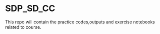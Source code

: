 # SDP_SD_CC
This repo will contain the practice codes,outputs and exercise notebooks related to course.
